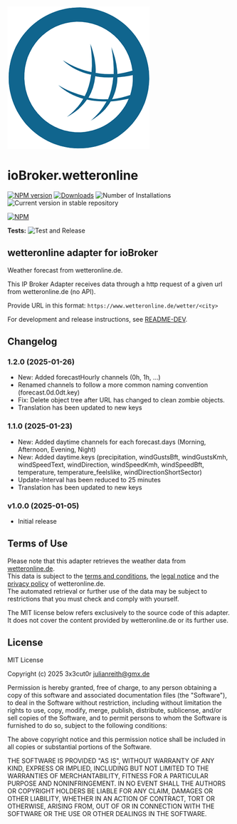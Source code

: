 ---
---

![Logo](wetteronline.png)

# ioBroker.wetteronline

[![NPM version](https://img.shields.io/npm/v/iobroker.wetteronline.svg)](https://www.npmjs.com/package/iobroker.wetteronline)
[![Downloads](https://img.shields.io/npm/dm/iobroker.wetteronline.svg)](https://www.npmjs.com/package/iobroker.wetteronline)
![Number of Installations](https://iobroker.live/badges/wetteronline-installed.svg)
![Current version in stable repository](https://iobroker.live/badges/wetteronline-stable.svg)

[![NPM](https://nodei.co/npm/iobroker.wetteronline.png?downloads=true)](https://nodei.co/npm/iobroker.wetteronline/)

**Tests:** ![Test and Release](https://github.com/3x3cut0r/ioBroker.wetteronline/workflows/Test%20and%20Release/badge.svg)

## wetteronline adapter for ioBroker

Weather forecast from wetteronline.de.

This IP Broker Adapter receives data through a http request of a given url from wetteronline.de (no API).

Provide URL in this format: `https://www.wetteronline.de/wetter/<city>`

For development and release instructions, see [README-DEV](README-DEV.md).

## Changelog

<!--
    Placeholder for the next version (at the beginning of the line):
    ### **WORK IN PROGRESS**
-->
### 1.2.0 (2025-01-26)

- New: Added forecastHourly channels (0h, 1h, ...)
- Renamed channels to follow a more common naming convention (forecast.0d.0dt.key)
- Fix: Delete object tree after URL has changed to clean zombie objects.
- Translation has been updated to new keys

### 1.1.0 (2025-01-23)

- New: Added daytime channels for each forecast.days (Morning, Afternoon, Evening, Night)
- New: Added daytime.keys (precipitation, windGustsBft, windGustsKmh, windSpeedText, windDirection, windSpeedKmh, windSpeedBft, temperature, temperature_feelslike, windDirectionShortSector)
- Update-Interval has been reduced to 25 minutes
- Translation has been updated to new keys

### v1.0.0 (2025-01-05)

- Initial release

## Terms of Use

Please note that this adapter retrieves the weather data from [wetteronline.de](https://www.wetteronline.de).  
This data is subject to the [terms and conditions](https://www.wetteronline.de/agb), the [legal notice](https://www.wetteronline.de/impressum) and the [privacy policy](https://www.wetteronline.de/datenschutz?memberdisplay=false) of wetteronline.de.  
The automated retrieval or further use of the data may be subject to restrictions that you must check and comply with yourself.

The MIT license below refers exclusively to the source code of this adapter. It does not cover the content provided by wetteronline.de or its further use.

## License

MIT License

Copyright (c) 2025 3x3cut0r <julianreith@gmx.de>

Permission is hereby granted, free of charge, to any person obtaining a copy
of this software and associated documentation files (the "Software"), to deal
in the Software without restriction, including without limitation the rights
to use, copy, modify, merge, publish, distribute, sublicense, and/or sell
copies of the Software, and to permit persons to whom the Software is
furnished to do so, subject to the following conditions:

The above copyright notice and this permission notice shall be included in all
copies or substantial portions of the Software.

THE SOFTWARE IS PROVIDED "AS IS", WITHOUT WARRANTY OF ANY KIND, EXPRESS OR
IMPLIED, INCLUDING BUT NOT LIMITED TO THE WARRANTIES OF MERCHANTABILITY,
FITNESS FOR A PARTICULAR PURPOSE AND NONINFRINGEMENT. IN NO EVENT SHALL THE
AUTHORS OR COPYRIGHT HOLDERS BE LIABLE FOR ANY CLAIM, DAMAGES OR OTHER
LIABILITY, WHETHER IN AN ACTION OF CONTRACT, TORT OR OTHERWISE, ARISING FROM,
OUT OF OR IN CONNECTION WITH THE SOFTWARE OR THE USE OR OTHER DEALINGS IN THE
SOFTWARE.
